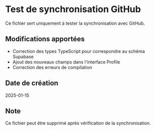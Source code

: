 # Test de synchronisation GitHub

Ce fichier sert uniquement à tester la synchronisation avec GitHub.

## Modifications apportées
- Correction des types TypeScript pour correspondre au schéma Supabase
- Ajout des nouveaux champs dans l'interface Profile
- Correction des erreurs de compilation

## Date de création
2025-01-15

## Note
Ce fichier peut être supprimé après vérification de la synchronisation.